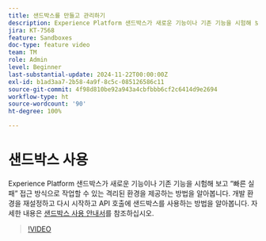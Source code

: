 ```yaml
---
title: 샌드박스를 만들고 관리하기
description: Experience Platform 샌드박스가 새로운 기능이나 기존 기능을 시험해 보고 빠른 실패 접근 방식으로 작업할 수 있는 격리된 환경을 제공하는 방법을 알아봅니다. 개발 환경을 재설정하고 다시 시작하고 API 호출에 샌드박스를 사용하는 방법을 알아봅니다.
jira: KT-7568
feature: Sandboxes
doc-type: feature video
team: TM
role: Admin
level: Beginner
last-substantial-update: 2024-11-22T00:00:00Z
exl-id: b1ad3aa7-2b58-4a9f-8c5c-085126586c11
source-git-commit: 4f98d810be92a943a4cbfbbb6cf2c6414d9e2694
workflow-type: ht
source-wordcount: '90'
ht-degree: 100%

---
```


# 샌드박스 사용

Experience Platform 샌드박스가 새로운 기능이나 기존 기능을 시험해 보고 “빠른 실패” 접근 방식으로 작업할 수 있는 격리된 환경을 제공하는 방법을 알아봅니다. 개발 환경을 재설정하고 다시 시작하고 API 호출에 샌드박스를 사용하는 방법을 알아봅니다. 자세한 내용은 [샌드박스 사용 안내서](https://experienceleague.adobe.com/docs/experience-platform/sandbox/home.html?lang=ko-KR)를 참조하십시오.

>[!VIDEO](https://video.tv.adobe.com/v/29838/?learn=on)
